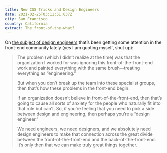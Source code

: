```yaml
---
title: New CSS Tricks and Design Engineers
date: 2021-02-25T03:11:51.037Z
city: San Francisco
country: California
extract: The front-of-the-what?
---
```

On [the subject of design engineers](https://css-tricks.com/newsletter/239-new-css-tricks-and-design-engineers/) that’s been getting some attention in the front-end community lately (yes I am quoting myself, shut up):

> The problem (which I didn’t realize at the time) was that the organization I worked for was ignoring this front-of-the-front-end work and painted everything with the same brush—treating everything as “engineering.”
> 
> But when you don’t break up the team into these specialist groups, then that’s how these problems in the front-end begin.
> 
> If an organization doesn’t believe in front-of-the-front-end, then that’s going to cause all sorts of anxiety for the people who naturally fit into that role but can’t. So, if you’re feeling that you need to pick a side between design and engineering, then perhaps you’re a “design engineer.”
> 
> We need engineers, we need designers, and we absolutely need design engineers to make that connection across the great divide between the front-of-the-front-end and the back-of-the-front-end. It’s only then that we can make truly great things together.

